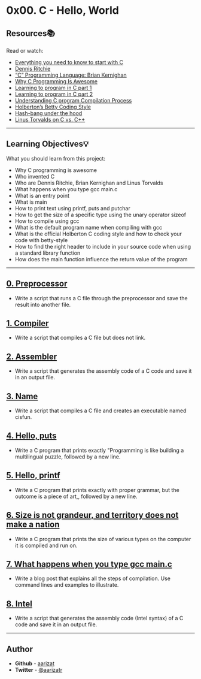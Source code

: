 # 0x00. C - Hello, World

## Resources:books:
Read or watch:
* [Everything you need to know to start with C](https://intranet.hbtn.io/rltoken/JgP0ALD8CNZM19FLZQetMQ)
* [Dennis Ritchie](https://intranet.hbtn.io/rltoken/vY9KI1Ai38BUuydEfadtaA)
* [“C” Programming Language: Brian Kernighan](https://intranet.hbtn.io/rltoken/f5nVwIVoNRrnddbX-5h5rw)
* [Why C Programming Is Awesome](https://intranet.hbtn.io/rltoken/J7yAaPGVuPoJI4iP1DuIPw)
* [Learning to program in C part 1](https://intranet.hbtn.io/rltoken/AicyjqLinWdA9qxKsXBKjg)
* [Learning to program in C part 2](https://intranet.hbtn.io/rltoken/1qtDStnOrOjrVseFa3jngA)
* [Understanding C program Compilation Process](https://intranet.hbtn.io/rltoken/qM-SOqtf8ZnGxVtVWchAfg)
* [Holberton’s Betty Coding Style](https://intranet.hbtn.io/rltoken/8c-wkUvvmuA_d5s4ktmnEw)
* [Hash-bang under the hood](https://intranet.hbtn.io/rltoken/7oODGrfLgAJJzoCbfBap3Q)
* [Linus Torvalds on C vs. C++](https://intranet.hbtn.io/rltoken/8rYFkn82I0QlSygvC0u2Jw)

---
## Learning Objectives:bulb:
What you should learn from this project:

* Why C programming is awesome 
* Who invented C
* Who are Dennis Ritchie, Brian Kernighan and Linus Torvalds
* What happens when you type gcc main.c
* What is an entry point
* What is main
* How to print text using printf, puts and putchar
* How to get the size of a specific type using the unary operator sizeof
* How to compile using gcc
* What is the default program name when compiling with gcc
* What is the official Holberton C coding style and how to check your code with betty-style
* How to find the right header to include in your source code when using a standard library function
* How does the main function influence the return value of the program

---

## [0. Preprocessor](./0-preprocessor)
* Write a script that runs a C file through the preprocessor and save the result into another file.


## [1. Compiler](./1-compiler)
* Write a script that compiles a C file but does not link.


## [2. Assembler](./2-assembler)
* Write a script that generates the assembly code of a C code and save it in an output file.


## [3. Name](./3-name)
* Write a script that compiles a C file and creates an executable named cisfun.


## [4. Hello, puts](./4-puts.c)
* Write a C program that prints exactly "Programming is like building a multilingual puzzle, followed by a new line.


## [5. Hello, printf](./5-printf.c)
* Write a C program that prints exactly with proper grammar, but the outcome is a piece of art,, followed by a new line.


## [6. Size is not grandeur, and territory does not make a nation](./6-size.c)
* Write a C program that prints the size of various types on the computer it is compiled and run on.


## [7. What happens when you type gcc main.c](./100-intel)
* Write a blog post that explains all the steps of compilation. Use command lines and examples to illustrate.


## [8. Intel](./101-quote.c)
* Write a script that generates the assembly code (Intel syntax) of a C code and save it in an output file.


---

## Author
* **Github** - [aarizat](https://github.com/aarizat)
* **Twitter** - [@aarizatr](https://twitter.com/aarizatr)
